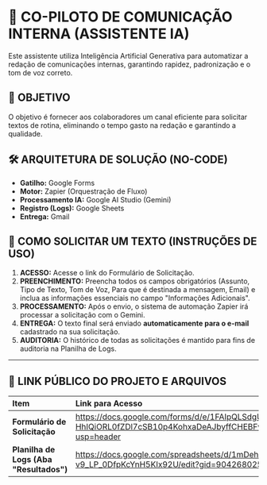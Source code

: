 # 🚀 CO-PILOTO DE COMUNICAÇÃO INTERNA (ASSISTENTE IA)

Este assistente utiliza Inteligência Artificial Generativa para automatizar a redação de comunicações internas, garantindo rapidez, padronização e o tom de voz correto.

## 🎯 OBJETIVO
O objetivo é fornecer aos colaboradores um canal eficiente para solicitar textos de rotina, eliminando o tempo gasto na redação e garantindo a qualidade.

## 🛠 ARQUITETURA DE SOLUÇÃO (NO-CODE)

* **Gatilho:** Google Forms
* **Motor:** Zapier (Orquestração de Fluxo)
* **Processamento IA:** Google AI Studio (Gemini)
* **Registro (Logs):** Google Sheets
* **Entrega:** Gmail

## 📝 COMO SOLICITAR UM TEXTO (INSTRUÇÕES DE USO)

1.  **ACESSO:** Acesse o link do Formulário de Solicitação.
2.  **PREENCHIMENTO:** Preencha todos os campos obrigatórios (Assunto, Tipo de Texto, Tom de Voz, Para que é destinada a mensagem, Email) e inclua as informações essenciais no campo "Informações Adicionais".
3.  **PROCESSAMENTO:** Após o envio, o sistema de automação Zapier irá processar a solicitação com o Gemini.
4.  **ENTREGA:** O texto final será enviado **automaticamente para o e-mail** cadastrado na sua solicitação.
5.  **AUDITORIA:** O histórico de todas as solicitações é mantido para fins de auditoria na Planilha de Logs.

---

## 🔗 LINK PÚBLICO DO PROJETO E ARQUIVOS

| Item | Link para Acesso |
| :--- | :--- |
| **Formulário de Solicitação** | https://docs.google.com/forms/d/e/1FAIpQLSdgUTz9J-HhIQiORL0fZDl7cSB10p4KohxaDeAJbyffCHEBFw/viewform?usp=header |
| **Planilha de Logs (Aba "Resultados")** | https://docs.google.com/spreadsheets/d/1mDehcArYkhmfqFGvmrzs-v9_LP_0DfpKcYnH5KIx92U/edit?gid=904268025#gid=904268025 |
